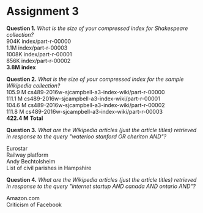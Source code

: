 Assignment 3  
============  
  
**Question 1.** _What is the size of your compressed index for Shakespeare collection?_  
904K	index/part-r-00000  
1.1M	index/part-r-00003  
1008K	index/part-r-00001  
856K	index/part-r-00002  
**3.8M**	**index**  


**Question 2.** _What is the size of your compressed index for the sample Wikipedia collection?_  
105.9 M  cs489-2016w-sjcampbell-a3-index-wiki/part-r-00000  
111.1 M  cs489-2016w-sjcampbell-a3-index-wiki/part-r-00001  
104.6 M  cs489-2016w-sjcampbell-a3-index-wiki/part-r-00002  
111.8 M  cs489-2016w-sjcampbell-a3-index-wiki/part-r-00003  
**422.4 M**	**Total**  


**Question 3.** _What are the Wikipedia articles (just the article titles) retrieved in response to the query "waterloo stanford OR cheriton AND"?_  

Eurostar  
Railway platform  
Andy Bechtolsheim  
List of civil parishes in Hampshire  

**Question 4.** _What are the Wikipedia articles (just the article titles) retrieved in response to the query "internet startup AND canada AND ontario AND"?_  

Amazon.com   
Criticism of Facebook  
